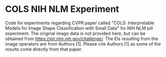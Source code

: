 # COLS NIH NLM Experiment
Code for experiments regarding CVPR paper called "COLS: Interpretable Models for Image Shape Classification with Small Data" for NIH NLM pill experiment. The original image data is not provided here, but can be obtained from https://pir.nlm.nih.gov/challenge/. The EIs resulting from the image operators are from Authors [1]. Please cite Authors [1] as some of the results come directly from that paper.
